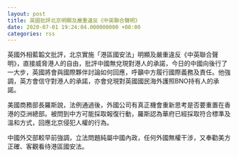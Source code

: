 ```yaml
---
layout: post
title: 英國批評北京明顯及嚴重違反《中英聯合聲明》
date: 2020-07-01 19:24:04.000000000 +08:00
categories: rss
---
```


英國外相藍韜文批評，北京實施「港區國安法」明顯及嚴重違反《中英聯合聲明》，直接威脅港人的自由，批評中國無兌現對港人的承諾，今日的中國向後行了一大步，英國將會與國際夥伴討論如何回應，呼籲中方履行國際義務及責任。他強調，英方會信守對港人的承諾，亦會兌現對英國國民海外護照BNO持有人的承諾。

美國商務部長羅斯說，法例通過後，外國公司有真正機會重新思考是否要重置在香港的亞洲總部。被問到中方可能採取報復行動，羅斯認為華府已經採取符合標準及溫和方式，回應北京侵犯人權的行為。

中國外交部較早前強調，立法問題純屬中國內政，任何外國無權干涉，又奉勸美方正確、客觀看待港區國安法。
